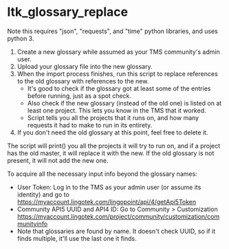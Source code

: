 # ltk_glossary_replace

Note this requires "json", "requests", and "time" python libraries, and uses python 3.

1. Create a new glossary while assumed as your TMS community's admin user.
2. Upload your glossary file into the new glossary.
3. When the import process finishes, run this script to replace references to the old glossary with references to the new.
      * It's good to check if the glossary got at least some of the entries before running, just as a spot check.
      * Also check if the new glossary (instead of the old one) is listed on at least one project. This lets you know in the TMS that it worked.
      * Script tells you all the projects that it runs on, and how many requests it had to make to run in its entirety.
4. If you don't need the old glossary at this point, feel free to delete it.

The script will print() you all the projects it will try to run on, and if a project has the old master, it will replace it with the new. 
If the old glossary is not present, it will not add the new one.

To acquire all the necessary input info beyond the glossary names:
* User Token: Log in to the TMS as your admin user (or assume its identity) and go to https://myaccount.lingotek.com/lingopoint/api/4/getApi5Token
* Community API5 UUID and API4 ID: Go to Community > Customization https://myaccount.lingotek.com/project/community/customization/communityinfo
* Note that glossaries are found by name. It doesn't check UUID, so if it finds multiple, it'll use the last one it finds.
